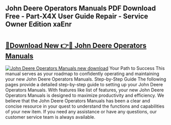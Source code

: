 ## John Deere Operators Manuals PDF Download Free - Part-X4X User Guide Repair - Service Owner Edition xaEnr

# <h2><a href="http://bc88229.oget.top/?id=John+Deere+Operators+Manuals">🔗Download New 👉🔴 John Deere Operators Manuals</a></h2>

[![John Deere Operators Manuals new download](https://i.imgur.com/5g1atiW.png)](http://bc88229.oget.top/?id=John+Deere+Operators+Manuals)
Your Path to Success This manual serves as your roadmap to confidently operating and maintaining your new John Deere Operators Manuals. Step-by-Step Guide The following pages provide a detailed step-by-step guide to setting up your John Deere Operators Manuals. With features like list of features, your new John Deere Operators Manuals is designed to maximize productivity and efficiency. We believe that the John Deere Operators Manuals has been a clear and concise resource in your quest to understand the functions and capabilities of your new item. If you need any assistance or have any questions, our customer service team is always available.
